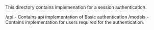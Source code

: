 This directory contains implemenation for a session authentication.

/api - Contains api implementation of Basic authentication
/models - Contains implementation for users required for the authentication.